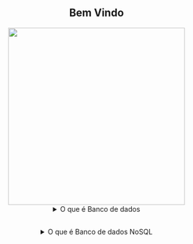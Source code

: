 <h2 align="center">Bem Vindo</h2>
<div align="center">
<img width="360px"src="https://cdn.jsdelivr.net/gh/devicons/devicon/icons/mongodb/mongodb-original-wordmark.svg" />
</div>

<div align="center">
<details>
<summary>O que é Banco de dados</summary><br><b>
Um banco de dados, ou seja, uma maneira estruturada de 
armazenar e acessar dados. No caso MongoDB em especifíco,
é um banco de dados NoSQL
</b></details>

##

<details>
<summary>O que é Banco de dados NoSQL</summary><br><b>
NoSQL é um termo muito genérico usado para descrever qualquer
armazenamento de dados, que não usa a abordagem herdada de
tabelas de dados relacionadas. Isso significa que você está
armazenando seus dados de forma organizada, mas não em linhas e
colunas.
</b></details>
</div>
